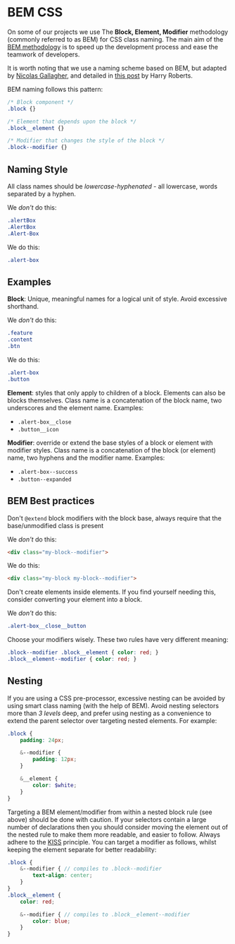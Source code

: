 # BEM CSS

On some of our projects we use The **Block, Element, Modifier** methodology (commonly referred to as BEM) for CSS class naming. The main aim of the [BEM methodology](http://getbem.com/) is to speed up the development process and ease the teamwork of developers.

It is worth noting that we use a naming scheme based on BEM, but adapted by [Nicolas Gallagher](http://nicolasgallagher.com/about-html-semantics-front-end-architecture/), and detailed in [this post](http://csswizardry.com/2013/01/mindbemding-getting-your-head-round-bem-syntax/) by Harry Roberts.

BEM naming follows this pattern:
```css
/* Block component */
.block {}

/* Element that depends upon the block */
.block__element {}

/* Modifier that changes the style of the block */
.block--modifier {}
```

## Naming Style

All class names should be _lowercase-hyphenated_ - all lowercase, words separated by a hyphen. 

We _don't_ do this:
```css
.alertBox
.AlertBox
.Alert-Box
```
We do this:
```css
.alert-box
```

## Examples

**Block**: Unique, meaningful names for a logical unit of style. Avoid excessive shorthand.

We _don't_ do this:
```css
.feature
.content
.btn
```

We do this:
```css
.alert-box
.button
```

**Element**: styles that only apply to children of a block. Elements can also be blocks themselves. Class name is a concatenation of the block name, two underscores and the element name. Examples:
- `.alert-box__close`
- `.button__icon`

**Modifier**: override or extend the base styles of a block or element with modifier styles. Class name is a concatenation of the block (or element) name, two hyphens and the modifier name. Examples:
- `.alert-box--success`
- `.button--expanded`

## BEM Best practices

Don't `@extend` block modifiers with the block base, always require that the base/unmodified class is present

We _don't_ do this:
```html
<div class="my-block--modifier">
```

We do this:
```html
<div class="my-block my-block--modifier">
```

Don't create elements inside elements. If you find yourself needing this, consider converting your element into a block.

We _don't_ do this:
```css
.alert-box__close__button
```

Choose your modifiers wisely. These two rules have very different meaning:
```scss
.block--modifier .block__element { color: red; }
.block__element--modifier { color: red; }
```

## Nesting

If you are using a CSS pre-processor, excessive nesting can be avoided by using smart class naming (with the help of BEM). Avoid nesting selectors more than _3 levels_ deep, and prefer using nesting as a convenience to extend the parent selector over targeting nested elements. For example:

```scss
.block {
    padding: 24px;

    &--modifier {
        padding: 12px;
    }

    &__element {
        color: $white;
    }
}
```

Targeting a BEM element/modifier from within a nested block rule (see above) should be done with caution. If your selectors contain a large number of declarations then you should consider moving the element out of the nested rule to make them more readable, and easier to follow. Always adhere to the [KISS](https://en.wikipedia.org/wiki/KISS_principle) principle. You can target a modifier as follows, whilst keeping the element separate for better readability:

```scss
.block {
    &--modifier { // compiles to .block--modifier
        text-align: center;
    }
}
.block__element {
    color: red;

    &--modifier { // compiles to .block__element--modifier
        color: blue;
    }
}
```
